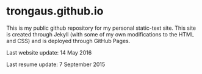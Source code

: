 # trongaus.github.io

This is my public github repository for my personal static-text site. This site is created through Jekyll (with some of my own modifications to the HTML and CSS) and is deployed through GitHub Pages.

Last website update: 14 May 2016

Last resume update: 7 September 2015